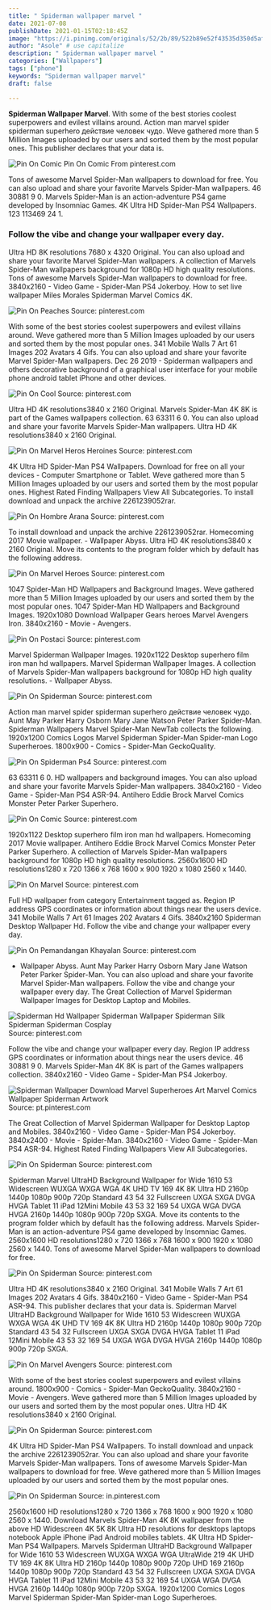 ```yaml
---
title: " Spiderman wallpaper marvel "
date: 2021-07-08
publishDate: 2021-01-15T02:18:45Z
image: "https://i.pinimg.com/originals/52/2b/89/522b89e52f43535d350d5af3d0094bd1.jpg"
author: "Asole" # use capitalize
description: " Spiderman wallpaper marvel "
categories: ["Wallpapers"]
tags: ["phone"]
keywords: "Spiderman wallpaper marvel"
draft: false

---
```



**Spiderman Wallpaper Marvel**. With some of the best stories coolest superpowers and evilest villains around. Action man marvel spider spiderman superhero действие человек чудо. Weve gathered more than 5 Million Images uploaded by our users and sorted them by the most popular ones. This publisher declares that your data is.

![Pin On Comic](https://i.pinimg.com/564x/d1/27/21/d127216f9af87428658d5d2db7411692.jpg "Pin On Comic")
Pin On Comic From pinterest.com


Tons of awesome Marvel Spider-Man wallpapers to download for free. You can also upload and share your favorite Marvels Spider-Man wallpapers. 46 30881 9 0. Marvels Spider-Man is an action-adventure PS4 game developed by Insomniac Games. 4K Ultra HD Spider-Man PS4 Wallpapers. 123 113469 24 1.

### Follow the vibe and change your wallpaper every day.

Ultra HD 8K resolutions 7680 x 4320 Original. You can also upload and share your favorite Marvel Spider-Man wallpapers. A collection of Marvels Spider-Man wallpapers background for 1080p HD high quality resolutions. Tons of awesome Marvels Spider-Man wallpapers to download for free. 3840x2160 - Video Game - Spider-Man PS4 Jokerboy. How to set live wallpaper Miles Morales Spiderman Marvel Comics 4K.


![Pin On Peaches](https://i.pinimg.com/originals/f1/8c/8e/f18c8e15ab641c694745629bbc65f1cd.jpg "Pin On Peaches")
Source: pinterest.com

With some of the best stories coolest superpowers and evilest villains around. Weve gathered more than 5 Million Images uploaded by our users and sorted them by the most popular ones. 341 Mobile Walls 7 Art 61 Images 202 Avatars 4 Gifs. You can also upload and share your favorite Marvel Spider-Man wallpapers. Dec 26 2019 - Spiderman wallpapers and others decorative background of a graphical user interface for your mobile phone android tablet iPhone and other devices.

![Pin On Cool](https://i.pinimg.com/originals/36/08/d3/3608d31d4aba41968968132d4b84db1d.jpg "Pin On Cool")
Source: pinterest.com

Ultra HD 4K resolutions3840 x 2160 Original. Marvels Spider-Man 4K 8K is part of the Games wallpapers collection. 63 63311 6 0. You can also upload and share your favorite Marvels Spider-Man wallpapers. Ultra HD 4K resolutions3840 x 2160 Original.

![Pin On Marvel Heros Heroines](https://i.pinimg.com/originals/3d/af/a8/3dafa86ecafe20de2bae7933e374091c.jpg "Pin On Marvel Heros Heroines")
Source: pinterest.com

4K Ultra HD Spider-Man PS4 Wallpapers. Download for free on all your devices - Computer Smartphone or Tablet. Weve gathered more than 5 Million Images uploaded by our users and sorted them by the most popular ones. Highest Rated Finding Wallpapers View All Subcategories. To install download and unpack the archive 2261239052rar.

![Pin On Hombre Arana](https://i.pinimg.com/originals/49/79/d6/4979d6f1f5746f7f7478033f8e2eab77.jpg "Pin On Hombre Arana")
Source: pinterest.com

To install download and unpack the archive 2261239052rar. Homecoming 2017 Movie wallpaper. - Wallpaper Abyss. Ultra HD 4K resolutions3840 x 2160 Original. Move its contents to the program folder which by default has the following address.

![Pin On Marvel Heroes](https://i.pinimg.com/736x/7f/84/5d/7f845d5ef89ac05137b1afa64fbde293.jpg "Pin On Marvel Heroes")
Source: pinterest.com

1047 Spider-Man HD Wallpapers and Background Images. Weve gathered more than 5 Million Images uploaded by our users and sorted them by the most popular ones. 1047 Spider-Man HD Wallpapers and Background Images. 1920x1080 Download Wallpaper Gears heroes Marvel Avengers Iron. 3840x2160 - Movie - Avengers.

![Pin On Postaci](https://i.pinimg.com/originals/9c/a2/48/9ca248a4f55cda976e2d0c764455b221.jpg "Pin On Postaci")
Source: pinterest.com

Marvel Spiderman Wallpaper Images. 1920x1122 Desktop superhero film iron man hd wallpapers. Marvel Spiderman Wallpaper Images. A collection of Marvels Spider-Man wallpapers background for 1080p HD high quality resolutions. - Wallpaper Abyss.

![Pin On Spiderman](https://i.pinimg.com/originals/33/b4/c2/33b4c23afdaf0decd66f441d57d8a53e.jpg "Pin On Spiderman")
Source: pinterest.com

Action man marvel spider spiderman superhero действие человек чудо. Aunt May Parker Harry Osborn Mary Jane Watson Peter Parker Spider-Man. Spiderman Wallpapers Marvel Spider-Man NewTab collects the following. 1920x1200 Comics Logos Marvel Spiderman Spider-Man Spider-man Logo Superheroes. 1800x900 - Comics - Spider-Man GeckoQuality.

![Pin On Spiderman Ps4](https://i.pinimg.com/474x/70/86/be/7086becbb460c7077c81a232bb4b259c.jpg "Pin On Spiderman Ps4")
Source: pinterest.com

63 63311 6 0. HD wallpapers and background images. You can also upload and share your favorite Marvels Spider-Man wallpapers. 3840x2160 - Video Game - Spider-Man PS4 ASR-94. Antihero Eddie Brock Marvel Comics Monster Peter Parker Superhero.

![Pin On Comic](https://i.pinimg.com/564x/d1/27/21/d127216f9af87428658d5d2db7411692.jpg "Pin On Comic")
Source: pinterest.com

1920x1122 Desktop superhero film iron man hd wallpapers. Homecoming 2017 Movie wallpaper. Antihero Eddie Brock Marvel Comics Monster Peter Parker Superhero. A collection of Marvels Spider-Man wallpapers background for 1080p HD high quality resolutions. 2560x1600 HD resolutions1280 x 720 1366 x 768 1600 x 900 1920 x 1080 2560 x 1440.

![Pin On Marvel](https://i.pinimg.com/originals/18/0d/72/180d723682ca6cfd77c21f9ece3261d5.jpg "Pin On Marvel")
Source: pinterest.com

Full HD wallpaper from category Entertainment tagged as. Region IP address GPS coordinates or information about things near the users device. 341 Mobile Walls 7 Art 61 Images 202 Avatars 4 Gifs. 3840x2160 Spiderman Desktop Wallpaper Hd. Follow the vibe and change your wallpaper every day.

![Pin On Pemandangan Khayalan](https://i.pinimg.com/originals/60/f3/15/60f3153dafd53712d0bb4582344676b7.jpg "Pin On Pemandangan Khayalan")
Source: pinterest.com

- Wallpaper Abyss. Aunt May Parker Harry Osborn Mary Jane Watson Peter Parker Spider-Man. You can also upload and share your favorite Marvel Spider-Man wallpapers. Follow the vibe and change your wallpaper every day. The Great Collection of Marvel Spiderman Wallpaper Images for Desktop Laptop and Mobiles.

![Spiderman Hd Wallpaper Spiderman Wallpaper Spiderman Silk Spiderman Spiderman Cosplay](https://i.pinimg.com/originals/81/fb/d0/81fbd069dd20722b19aa1070b4080027.jpg "Spiderman Hd Wallpaper Spiderman Wallpaper Spiderman Silk Spiderman Spiderman Cosplay")
Source: pinterest.com

Follow the vibe and change your wallpaper every day. Region IP address GPS coordinates or information about things near the users device. 46 30881 9 0. Marvels Spider-Man 4K 8K is part of the Games wallpapers collection. 3840x2160 - Video Game - Spider-Man PS4 Jokerboy.

![Spiderman Wallpaper Download Marvel Superheroes Art Marvel Comics Wallpaper Spiderman Artwork](https://i.pinimg.com/originals/b0/4d/a8/b04da8f484255565b15881a580c49921.jpg "Spiderman Wallpaper Download Marvel Superheroes Art Marvel Comics Wallpaper Spiderman Artwork")
Source: pt.pinterest.com

The Great Collection of Marvel Spiderman Wallpaper for Desktop Laptop and Mobiles. 3840x2160 - Video Game - Spider-Man PS4 Jokerboy. 3840x2400 - Movie - Spider-Man. 3840x2160 - Video Game - Spider-Man PS4 ASR-94. Highest Rated Finding Wallpapers View All Subcategories.

![Pin On Spiderman](https://i.pinimg.com/564x/99/54/6c/99546c23bc8edc0a2ac341ed045a3fcc.jpg "Pin On Spiderman")
Source: pinterest.com

Spiderman Marvel UltraHD Background Wallpaper for Wide 1610 53 Widescreen WUXGA WXGA WGA 4K UHD TV 169 4K 8K Ultra HD 2160p 1440p 1080p 900p 720p Standard 43 54 32 Fullscreen UXGA SXGA DVGA HVGA Tablet 11 iPad 12Mini Mobile 43 53 32 169 54 UXGA WGA DVGA HVGA 2160p 1440p 1080p 900p 720p SXGA. Move its contents to the program folder which by default has the following address. Marvels Spider-Man is an action-adventure PS4 game developed by Insomniac Games. 2560x1600 HD resolutions1280 x 720 1366 x 768 1600 x 900 1920 x 1080 2560 x 1440. Tons of awesome Marvel Spider-Man wallpapers to download for free.

![Pin On Spiderman](https://i.pinimg.com/736x/9b/f7/a9/9bf7a9d221ef7651b1a21256c33f3884.jpg "Pin On Spiderman")
Source: pinterest.com

Ultra HD 4K resolutions3840 x 2160 Original. 341 Mobile Walls 7 Art 61 Images 202 Avatars 4 Gifs. 3840x2160 - Video Game - Spider-Man PS4 ASR-94. This publisher declares that your data is. Spiderman Marvel UltraHD Background Wallpaper for Wide 1610 53 Widescreen WUXGA WXGA WGA 4K UHD TV 169 4K 8K Ultra HD 2160p 1440p 1080p 900p 720p Standard 43 54 32 Fullscreen UXGA SXGA DVGA HVGA Tablet 11 iPad 12Mini Mobile 43 53 32 169 54 UXGA WGA DVGA HVGA 2160p 1440p 1080p 900p 720p SXGA.

![Pin On Marvel Avengers](https://i.pinimg.com/736x/af/a6/df/afa6df4ae087475811185756909701b8.jpg "Pin On Marvel Avengers")
Source: pinterest.com

With some of the best stories coolest superpowers and evilest villains around. 1800x900 - Comics - Spider-Man GeckoQuality. 3840x2160 - Movie - Avengers. Weve gathered more than 5 Million Images uploaded by our users and sorted them by the most popular ones. Ultra HD 4K resolutions3840 x 2160 Original.

![Pin On Spiderman](https://i.pinimg.com/736x/00/70/5e/00705efeae6dce232becd3b4043b574d.jpg "Pin On Spiderman")
Source: pinterest.com

4K Ultra HD Spider-Man PS4 Wallpapers. To install download and unpack the archive 2261239052rar. You can also upload and share your favorite Marvels Spider-Man wallpapers. Tons of awesome Marvels Spider-Man wallpapers to download for free. Weve gathered more than 5 Million Images uploaded by our users and sorted them by the most popular ones.

![Pin On Spiderman](https://i.pinimg.com/originals/52/2b/89/522b89e52f43535d350d5af3d0094bd1.jpg "Pin On Spiderman")
Source: in.pinterest.com

2560x1600 HD resolutions1280 x 720 1366 x 768 1600 x 900 1920 x 1080 2560 x 1440. Download Marvels Spider-Man 4K 8K wallpaper from the above HD Widescreen 4K 5K 8K Ultra HD resolutions for desktops laptops notebook Apple iPhone iPad Android mobiles tablets. 4K Ultra HD Spider-Man PS4 Wallpapers. Marvels Spiderman UltraHD Background Wallpaper for Wide 1610 53 Widescreen WUXGA WXGA WGA UltraWide 219 4K UHD TV 169 4K 8K Ultra HD 2160p 1440p 1080p 900p 720p UHD 169 2160p 1440p 1080p 900p 720p Standard 43 54 32 Fullscreen UXGA SXGA DVGA HVGA Tablet 11 iPad 12Mini Mobile 43 53 32 169 54 UXGA WGA DVGA HVGA 2160p 1440p 1080p 900p 720p SXGA. 1920x1200 Comics Logos Marvel Spiderman Spider-Man Spider-man Logo Superheroes.

